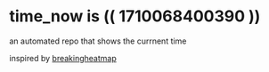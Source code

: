 # time_now is (( 1710068400390 ))

an automated repo that shows the currnent time

inspired by [breakingheatmap](https://github.com/breakingheatmap/breakingheatmap)